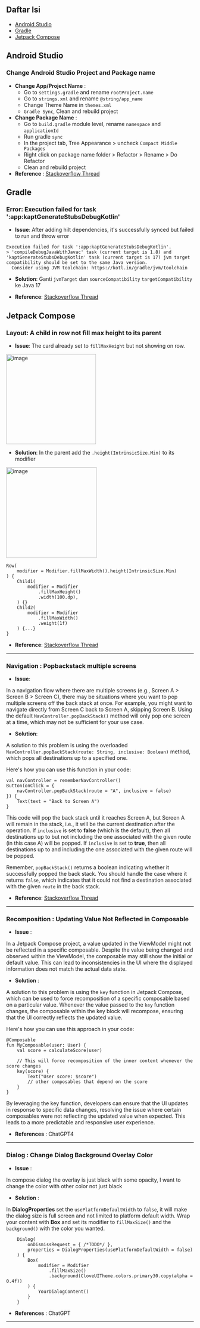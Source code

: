 ## Daftar Isi
- [Android Studio](#android-studio)
- [Gradle](#gradle)
- [Jetpack Compose](#jetpack-compose)

## Android Studio

### Change Android Studio Project and Package name

- **Change App/Project Name** :
  - Go to `settings.gradle` and rename `rootProject.name`
  - Go to `strings.xml` and rename `@string/app_name`
  - Change Theme Name in `themes.xml`
  - `Gradle Sync`, Clean and rebuild project
- **Change Package Name** :
  - Go to `build.gradle` module level, rename `namespace` and `applicationId`
  - Run gradle `sync`
  - In the project tab, Tree Appearance > uncheck `Compact Middle Packages`
  - Right click on package name folder > Refactor > Rename > Do Refactor
  - Clean and rebuild project
- **Reference** :
[Stackoverflow Thread](https://stackoverflow.com/questions/16804093/rename-package-in-android-studio/29092698#29092698)

## Gradle

### Error: Execution failed for task ':app:kaptGenerateStubsDebugKotlin'
- **Issue**:
After adding hilt dependencies, it's successfully synced but failed to run and throw error
```
Execution failed for task ':app:kaptGenerateStubsDebugKotlin'.
> 'compileDebugJavaWithJavac' task (current target is 1.8) and 'kaptGenerateStubsDebugKotlin' task (current target is 17) jvm target compatibility should be set to the same Java version.
  Consider using JVM toolchain: https://kotl.in/gradle/jvm/toolchain
```

- **Solution**: 
Ganti `jvmTarget` dan `sourceCompatibility` `targetCompatibility` ke Java 17

- **Reference**: 
[Stackoverflow Thread](https://stackoverflow.com/questions/69079963/how-to-set-compilejava-task-11-and-compilekotlin-task-1-8-jvm-target-com)

## Jetpack Compose

### Layout: A child in row not fill max height to its parent 
- **Issue**:
The card already set to `fillMaxHeight` but not showing on row.
<img width="241" alt="image" src="https://github.com/galihif/Android-Dev-Troubleshooting/assets/61546756/35271203-381b-4513-993a-236844e8db05">

- **Solution**:
In the parent add the `.height(IntrinsicSize.Min)` to its modifier
<img width="243" alt="image" src="https://github.com/galihif/Android-Dev-Troubleshooting/assets/61546756/16d2a0dc-d61a-4201-8f32-a895d112c073">

```
Row(
    modifier = Modifier.fillMaxWidth().height(IntrinsicSize.Min)
) {
    Child1(
        modifier = Modifier
            .fillMaxHeight()
            .width(100.dp),
    ) {}
    Child2(
        modifier = Modifier
            .fillMaxWidth()
            .weight(1f)
    ) {...}
}
```

- **Reference**: 
[Stackoverflow Thread](https://stackoverflow.com/questions/67677125/fill-height-for-child-in-row)

---

### Navigation : Popbackstack multiple screens

- **Issue**:

In a navigation flow where there are multiple screens (e.g., Screen A > Screen B > Screen C), there may be situations where you want to pop multiple screens off the back stack at once. For example, you might want to navigate directly from Screen C back to Screen A, skipping Screen B. Using the default `NavController.popBackStack()` method will only pop one screen at a time, which may not be sufficient for your use case.

- **Solution**:
  
A solution to this problem is using the overloaded `NavController.popBackStack(route: String, inclusive: Boolean)` method, which pops all destinations up to a specified one.

Here's how you can use this function in your code:

```
val navController = rememberNavController()
Button(onClick = {
    navController.popBackStack(route = "A", inclusive = false)
}) {
    Text(text = "Back to Screen A")
}
```

This code will pop the back stack until it reaches Screen A, but Screen A will remain in the stack, i.e., it will be the current destination after the operation.
If `inclusive` is set to **false** (which is the default), then all destinations up to but not including the one associated with the given route (in this case A) will be popped.
If `inclusive` is set to **true**, then all destinations up to and including the one associated with the given route will be popped.

Remember, `popBackStack()` returns a boolean indicating whether it successfully popped the back stack. You should handle the case where it returns `false`, which indicates that it could not find a destination associated with the given `route` in the back stack.

- **Reference**: 
[Stackoverflow Thread](https://stackoverflow.com/questions/69415996/jetpack-compose-navcontroller-popbackstack-multiple-pages)

---

### Recomposition : Updating Value Not Reflected in Composable

- **Issue** :

In a Jetpack Compose project, a value updated in the ViewModel might not be reflected in a specific composable. Despite the value being changed and observed within the ViewModel, the composable may still show the initial or default value. This can lead to inconsistencies in the UI where the displayed information does not match the actual data state.

- **Solution** :

A solution to this problem is using the `key` function in Jetpack Compose, which can be used to force recomposition of a specific composable based on a particular value. Whenever the value passed to the `key` function changes, the composable within the key block will recompose, ensuring that the UI correctly reflects the updated value.

Here's how you can use this approach in your code:

```
@Composable
fun MyComposable(user: User) {
    val score = calculateScore(user)

    // This will force recomposition of the inner content whenever the score changes
    key(score) {
        Text("User score: $score")
        // other composables that depend on the score
    }
}
```

By leveraging the key function, developers can ensure that the UI updates in response to specific data changes, resolving the issue where certain composables were not reflecting the updated value when expected. This leads to a more predictable and responsive user experience.

- **References** : ChatGPT4

---

### Dialog : Change Dialog Background Overlay Color

- **Issue** :

In compose dialog the overlay is just black with some opacity, I want to change the color with other color not just black

- **Solution** :

In **DialogProperties** set the `usePlatformDefaultWidth` to `false`, it will make the dialog size is full screen and not limited to platform default width. Wrap your content with **Box** and set its modifier to `fillMaxSize()` and the `background()` with the color you wanted. 

```
    Dialog(
        onDismissRequest = { /*TODO*/ },
        properties = DialogProperties(usePlatformDefaultWidth = false)
    ) {
        Box(
            modifier = Modifier
                .fillMaxSize()
                .background(CloveUITheme.colors.primary30.copy(alpha = 0.4f))
        ) {
            YourDialogContent()
        }
    }
```
- **References** : ChatGPT

---
